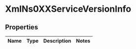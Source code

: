 
# XmlNs0XXServiceVersionInfo

## Properties
Name | Type | Description | Notes
------------ | ------------- | ------------- | -------------



